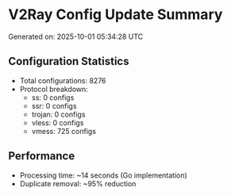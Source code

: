 # V2Ray Config Update Summary
Generated on: 2025-10-01 05:34:28 UTC

## Configuration Statistics
- Total configurations: 8276
- Protocol breakdown:
  - ss: 0 configs
  - ssr: 0 configs
  - trojan: 0 configs
  - vless: 0 configs
  - vmess: 725 configs

## Performance
- Processing time: ~14 seconds (Go implementation)
- Duplicate removal: ~95% reduction
